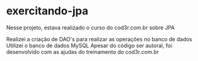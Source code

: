 # exercitando-jpa
Nesse projeto, estava realizado o curso do cod3r.com.br sobre JPA

Realizei a criação de DAO's para realizar as operações no banco de dados
Utilizei o banco de dados MySQL
Apesar do código ser autoral, foi desenvolvido com as ajudas do treinamento do cod3r.com.br
